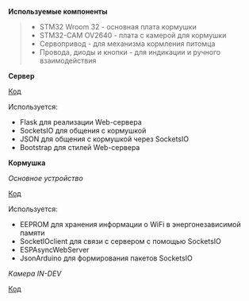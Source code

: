 **Используемые компоненты**
> - STM32 Wroom 32 - основная плата кормушки
> - STM32-CAM OV2640 - плата с камерой для кормушки
> - Сервопривод - для механизма кормления питомца
> - Провода, диоды и кнопки - для индикации и ручного взаимодействия

**Сервер**

[Код](https://github.com/kiriksik/KoffeAutoFeeder/blob/main/Server_ESP/Server_ESPconvertor/server.py)

Используется:
- Flask для реализации Web-сервера
- SocketsIO для общения с кормушкой
- JSON для общения с кормушкой через SocketsIO
- Bootstrap для стилей Web-сервера


**Кормушка**

*Основное устройство*

[Код](https://github.com/kiriksik/KoffeAutoFeeder/blob/main/Corm/esp_config/esp_config.ino)

Используется:
- EEPROM для хранения информации о WiFi в энергонезависимой памяти
- SocketIOclient для связи с сервером с помощью SocketsIO
- ESPAsyncWebServer
- JsonArduino для формирования пакетов SocketsIO


*Камера IN-DEV*

[Код]()
